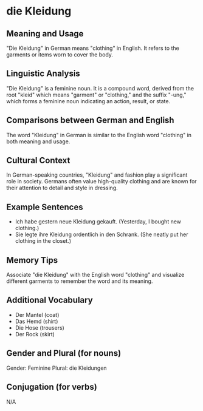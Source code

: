 # die Kleidung
## Meaning and Usage
"Die Kleidung" in German means "clothing" in English. It refers to the garments or items worn to cover the body.

## Linguistic Analysis
"Die Kleidung" is a feminine noun. It is a compound word, derived from the root "kleid" which means "garment" or "clothing," and the suffix "-ung," which forms a feminine noun indicating an action, result, or state.

## Comparisons between German and English
The word "Kleidung" in German is similar to the English word "clothing" in both meaning and usage.

## Cultural Context
In German-speaking countries, "Kleidung" and fashion play a significant role in society. Germans often value high-quality clothing and are known for their attention to detail and style in dressing.

## Example Sentences
- Ich habe gestern neue Kleidung gekauft. (Yesterday, I bought new clothing.)
- Sie legte ihre Kleidung ordentlich in den Schrank. (She neatly put her clothing in the closet.)

## Memory Tips
Associate "die Kleidung" with the English word "clothing" and visualize different garments to remember the word and its meaning.

## Additional Vocabulary
- Der Mantel (coat)
- Das Hemd (shirt)
- Die Hose (trousers)
- Der Rock (skirt)

## Gender and Plural (for nouns)
Gender: Feminine
Plural: die Kleidungen

## Conjugation (for verbs)
N/A